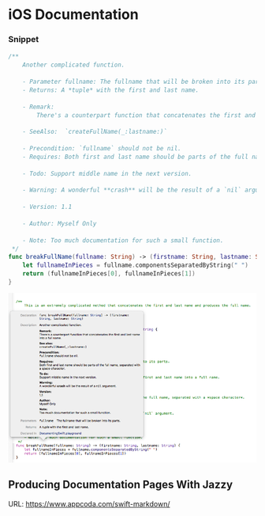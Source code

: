 # iOS Documentation



### Snippet

```swift
/**
    Another complicated function.
 
    - Parameter fullname: The fullname that will be broken into its parts.
    - Returns: A *tuple* with the first and last name.
 
    - Remark:
        There's a counterpart function that concatenates the first and last name into a full name.
 
    - SeeAlso:  `createFullName(_:lastname:)`
 
    - Precondition: `fullname` should not be nil.
    - Requires: Both first and last name should be parts of the full name, separated with a *space character*.
 
    - Todo: Support middle name in the next version.
 
    - Warning: A wonderful **crash** will be the result of a `nil` argument.
 
    - Version: 1.1
 
    - Author: Myself Only
 
    - Note: Too much documentation for such a small function.
 */
func breakFullName(fullname: String) -> (firstname: String, lastname: String) {
    let fullnameInPieces = fullname.componentsSeparatedByString(" ")
    return (fullnameInPieces[0], fullnameInPieces[1])
}
```

![iOS_documentation](./files/iOS_documentation.png)



## Producing Documentation Pages With Jazzy

URL: https://www.appcoda.com/swift-markdown/

